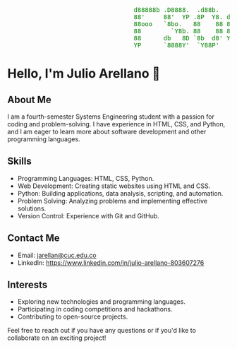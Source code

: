 <pre style="color: green;">
                                  d88888b .D8888.  .d88b.   .o88b. d888888b d88888b d888888b dp    db
                                  88'     88'  YP .8P  Y8. d8P  Y8   `88'   88         88    `8b  d8'
                                  88ooo   `8bo.   88    88 8P         88    88ooooo    88     `8bd8'
                                  88        `Y8b. 88    88 8b         88    88         88       88
                                  88      db   8D `8b  d8' Y8b  d8   .88.   88.        88       88
                                  YP      `8888Y'  `Y88P'   `Y88P' Y888888P Y88888P    YP       YP
</pre>


# Hello, I'm Julio Arellano 👋

## About Me
I am a fourth-semester Systems Engineering student with a passion for coding and problem-solving. I have experience in HTML, CSS, and Python, and I am eager to learn more about software development and other programming languages.

## Skills
- Programming Languages: HTML, CSS, Python.
- Web Development: Creating static websites using HTML and CSS.
- Python: Building applications, data analysis, scripting, and automation.
- Problem Solving: Analyzing problems and implementing effective solutions.
- Version Control: Experience with Git and GitHub.

## Contact Me
- Email: jarellan@cuc.edu.co
- LinkedIn: https://www.linkedin.com/in/julio-arellano-803607276

## Interests
- Exploring new technologies and programming languages.
- Participating in coding competitions and hackathons.
- Contributing to open-source projects.

Feel free to reach out if you have any questions or if you'd like to collaborate on an exciting project!
